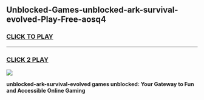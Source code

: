 
## Unblocked-Games-unblocked-ark-survival-evolved-Play-Free-aosq4
<h3>
<a href="https://premium76.site?title=unblocked-ark-survival-evolved&ref=19M">CLICK TO PLAY</a></h3>
<hr>

<h3>
<a href="https://premium76.site?title=unblocked-ark-survival-evolved&ref=19M">CLICK 2 PLAY</a>
  
</h3>

<a href="https://premium76.site?title=unblocked-ark-survival-evolved&ref=19M"><img src="https://clearcache.store/games.png"></a>


**unblocked-ark-survival-evolved games unblocked: Your Gateway to Fun and Accessible Online Gaming**
